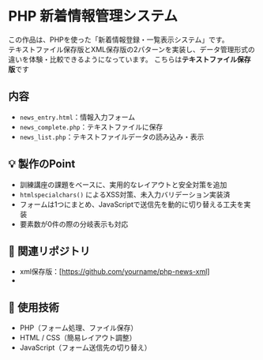 # PHP 新着情報管理システム

この作品は、PHPを使った「新着情報登録・一覧表示システム」です。  
テキストファイル保存版とXML保存版の2パターンを実装し、データ管理形式の違いを体験・比較できるようになっています。
こちらは**テキストファイル保存版**です

## 内容
- `news_entry.html`：情報入力フォーム
- `news_complete.php`：テキストファイルに保存
- `news_list.php`：テキストファイルデータの読み込み・表示

## 💡 製作のPoint
- 訓練講座の課題をベースに、実用的なレイアウトと安全対策を追加
- `htmlspecialchars()` によるXSS対策、未入力バリデーション実装済
- フォームは1つにまとめ、JavaScriptで送信先を動的に切り替える工夫を実装
- 要素数が0件の際の分岐表示も対応

## 🔗 関連リポジトリ
- xml保存版：[https://github.com/yourname/php-news-xml]
- 
## 📜 使用技術
- PHP（フォーム処理、ファイル保存）
- HTML / CSS（簡易レイアウト調整）
- JavaScript（フォーム送信先の切り替え）
